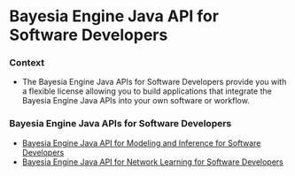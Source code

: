 # Bayesia Engine Java API for Software Developers

### Context&#x20;

* The Bayesia Engine Java APIs for Software Developers provide you with a flexible license allowing you to build applications that integrate the Bayesia Engine Java APIs into your own software or workflow.

### Bayesia Engine Java APIs for Software Developers

* [Bayesia Engine Java API for Modeling and Inference for Software Developers](https://bayesia.clickhelp.co/articles/bayesialab-knowledge-hub/bayesia-engine-java-api-modeling-inference-developer)
* [Bayesia Engine Java API for Network Learning for Software Developers](https://bayesia.clickhelp.co/articles/bayesialab-knowledge-hub/bayesia-engine-api-network-learning)
